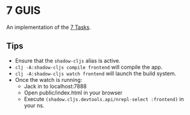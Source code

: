# 7 GUIS
An implementation of the [7 Tasks](https://eugenkiss.github.io/7guis/tasks).

## Tips

* Ensure that the `shadow-cljs` alias is active.
* `clj -A:shadow-cljs compile frontend` will compile the app.
* `clj -A:shadow-cljs watch frontend` will launch the build system.
* Once the watch is running:
  * Jack in to localhost:7888
  * Open public/index.html in your browser
  * Execute `(shadow.cljs.devtools.api/nrepl-select :frontend)` in your ns.